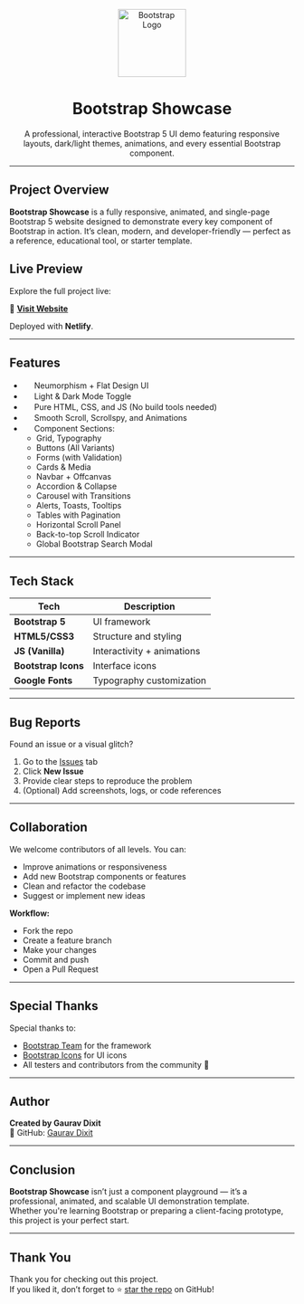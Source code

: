 <p align="center">
  <img src="https://getbootstrap.com/docs/5.3/assets/brand/bootstrap-logo-shadow.png" alt="Bootstrap Logo" width="120"/>
</p>

<h1 align="center">Bootstrap Showcase</h1>

<p align="center">
  A professional, interactive Bootstrap 5 UI demo featuring responsive layouts, dark/light themes, animations, and every essential Bootstrap component.
</p>

---

## Project Overview

**Bootstrap Showcase** is a fully responsive, animated, and single-page Bootstrap 5 website designed to demonstrate every key component of Bootstrap in action. It’s clean, modern, and developer-friendly — perfect as a reference, educational tool, or starter template.

## Live Preview

Explore the full project live:

🔗 [**Visit Website**](https://bootstraap.netlify.app/) 

Deployed with **Netlify**.

---

## Features

- <img src="https://cdn.jsdelivr.net/npm/bootstrap-icons@1.10.5/icons/palette.svg" width="16" /> Neumorphism + Flat Design UI  
- <img src="https://cdn.jsdelivr.net/npm/bootstrap-icons@1.10.5/icons/brightness-high.svg" width="16" /> Light & Dark Mode Toggle  
- <img src="https://cdn.jsdelivr.net/npm/bootstrap-icons@1.10.5/icons/cpu.svg" width="16" /> Pure HTML, CSS, and JS (No build tools needed)  
- <img src="https://cdn.jsdelivr.net/npm/bootstrap-icons@1.10.5/icons/arrow-repeat.svg" width="16" /> Smooth Scroll, Scrollspy, and Animations  
- <img src="https://cdn.jsdelivr.net/npm/bootstrap-icons@1.10.5/icons/ui-checks-grid.svg" width="16" /> Component Sections:
  - Grid, Typography
  - Buttons (All Variants)
  - Forms (with Validation)
  - Cards & Media
  - Navbar + Offcanvas
  - Accordion & Collapse
  - Carousel with Transitions
  - Alerts, Toasts, Tooltips
  - Tables with Pagination
  - Horizontal Scroll Panel
  - Back-to-top Scroll Indicator
  - Global Bootstrap Search Modal

---

## Tech Stack

| Tech            | Description                    |
|-----------------|--------------------------------|
| **Bootstrap 5** | UI framework                   |
| **HTML5/CSS3**  | Structure and styling          |
| **JS (Vanilla)**| Interactivity + animations     |
| **Bootstrap Icons** | Interface icons             |
| **Google Fonts**| Typography customization       |

---

## Bug Reports

Found an issue or a visual glitch?

1. Go to the [Issues](https://github.com/gaurav-dixit35/bootstrap-showcase/issues) tab  
2. Click **New Issue**  
3. Provide clear steps to reproduce the problem  
4. (Optional) Add screenshots, logs, or code references

---

## Collaboration

We welcome contributors of all levels. You can:

- Improve animations or responsiveness  
- Add new Bootstrap components or features  
- Clean and refactor the codebase  
- Suggest or implement new ideas  

**Workflow:**

- Fork the repo
- Create a feature branch
- Make your changes
- Commit and push
- Open a Pull Request
  
---

## Special Thanks

Special thanks to:

- [Bootstrap Team](https://getbootstrap.com) for the framework  
- [Bootstrap Icons](https://icons.getbootstrap.com) for UI icons  
- All testers and contributors from the community 💪

---

## Author

**Created by Gaurav Dixit**  
🔗 GitHub: [Gaurav Dixit](https://github.com/gaurav-dixit35)

---


## Conclusion

**Bootstrap Showcase** isn’t just a component playground — it’s a professional, animated, and scalable UI demonstration template.  
Whether you're learning Bootstrap or preparing a client-facing prototype, this project is your perfect start.

---

## Thank You

Thank you for checking out this project.  
If you liked it, don’t forget to ⭐ [star the repo](https://github.com/gaurav-dixit35/bootstrap-showcase) on GitHub!
